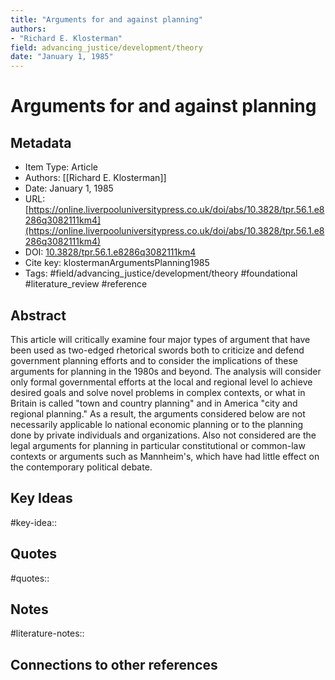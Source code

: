 ```yaml
---
title: "Arguments for and against planning"
authors:  
- "Richard E. Klosterman"
field: advancing_justice/development/theory
date: "January 1, 1985"
---
```


# Arguments for and against planning

## Metadata
* Item Type: Article
* Authors: [[Richard E. Klosterman]]
* Date: January 1, 1985
* URL: [https://online.liverpooluniversitypress.co.uk/doi/abs/10.3828/tpr.56.1.e8286q3082111km4](https://online.liverpooluniversitypress.co.uk/doi/abs/10.3828/tpr.56.1.e8286q3082111km4)
* DOI: [10.3828/tpr.56.1.e8286q3082111km4](https://doi.org/10.3828/tpr.56.1.e8286q3082111km4)
* Cite key: klostermanArgumentsPlanning1985
* Tags: 
#field/advancing_justice/development/theory
#foundational
#literature_review
#reference

## Abstract
This article will critically examine four major types of argument that have been used as two-edged rhetorical swords both to criticize and defend government planning efforts and to consider the implications of these arguments for planning in the 1980s and beyond. The analysis will consider only formal governmental efforts at the local and regional level lo achieve desired goals and solve novel problems in complex contexts, or what in Britain is called "town and country planning" and in America "city and regional planning."  As a result, the arguments considered below are not necessarily applicable lo national economic planning or to the planning done by private individuals and organizations. Also not considered are the legal arguments for planning in particular constitutional or common-law contexts or arguments such as Mannheim's, which have had little effect on the contemporary political debate.

## Key Ideas
#key-idea:: 

## Quotes
#quotes:: 

## Notes
#literature-notes:: 

## Connections to other references